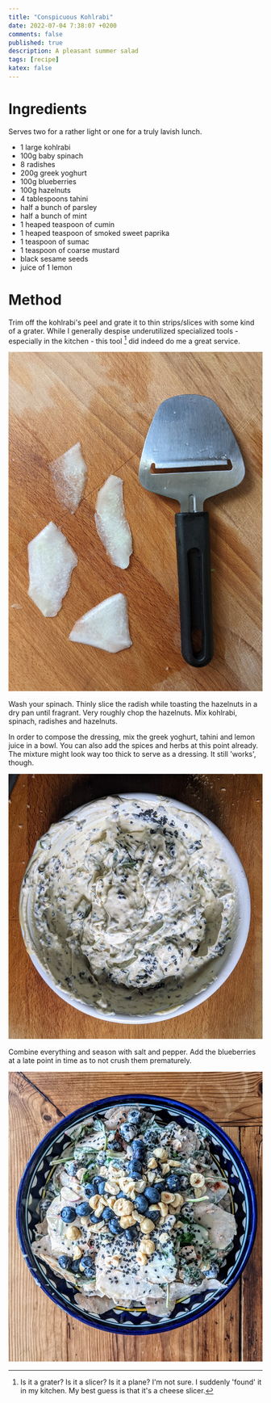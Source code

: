 ```yaml
---
title: "Conspicuous Kohlrabi"
date: 2022-07-04 7:38:07 +0200
comments: false
published: true
description: A pleasant summer salad
tags: [recipe]
katex: false
---
```


# Ingredients
Serves two for a rather light or one for a truly lavish lunch.

* 1 large kohlrabi
* 100g baby spinach
* 8 radishes
* 200g greek yoghurt
* 100g blueberries
* 100g hazelnuts
* 4 tablespoons tahini
* half a bunch of parsley
* half a bunch of mint
* 1 heaped teaspoon of cumin
* 1 heaped teaspoon of smoked sweet paprika
* 1 teaspoon of sumac
* 1 teaspoon of coarse mustard
* black sesame seeds
* juice of 1 lemon

# Method

Trim off the kohlrabi's peel and grate it to thin strips/slices with some kind of a grater. While I generally despise underutilized specialized tools - especially in the kitchen - this tool [^0] did indeed do me a great service.

![image](/imgs/kohlrabi/slicer.jpg)

Wash your spinach. Thinly slice the radish while toasting the hazelnuts in a dry pan until fragrant. Very roughly chop the hazelnuts. Mix kohlrabi, spinach, radishes and hazelnuts.

In order to compose the dressing, mix the greek yoghurt, tahini and lemon juice in a bowl. You can also add the spices and herbs at this point already. The mixture might look way too thick to serve as a dressing. It still 'works', though.

![image](/imgs/kohlrabi/dressing.jpg)

Combine everything and season with salt and pepper. Add the blueberries at a late point in time as to not crush them prematurely.

![image](/imgs/kohlrabi/dish.jpg)


[^0]: Is it a grater? Is it a slicer? Is it a plane? I'm not sure. I suddenly 'found' it in my kitchen. My best guess is that it's a cheese slicer.
